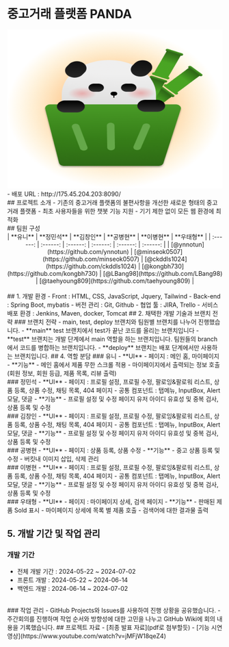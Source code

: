 # 중고거래 플랫폼 PANDA
<img src="/src/main/resources/static/image/panda.png" width="700" height="370">
- 배포 URL : http://175.45.204.203:8090/
<br>
## 프로젝트 소개
- 기존의 중고거래 플랫폼의 불편사항을 개선한 새로운 형태의 중고거래 플랫폼
- 최초 사용자들을 위한 챗봇 기능 지원
- 기기 제한 없이 모든 웹 환경에 최적화
<br>
## 팀원 구성
<div align="center">
| **유니** | **정민석** | **김창인** | **공병현** | **이병현** | **우태형** |
| :------: |  :------: | :------: | :------: | :------: | :------: |
| [@ynnotun](https://github.com/ynnotun) | [@minseok0507](https://github.com/minseok0507) | [@ckddls1024](https://github.com/ckddls1024) | [@kongbh730](https://github.com/kongbh730) | [@LBang98](https://github.com/LBang98) | [@taehyoung809](https://github.com/taehyoung809) |
</div>
<br>
## 1. 개발 환경
- Front : HTML, CSS, JavaScript, Jquery, Tailwind
- Back-end : Spring Boot, mybatis
- 버전 관리 : Git, Github
- 협업 툴 : JIRA, Trello
- 서비스 배포 환경 : Jenkins, Maven, docker, Tomcat
## 2. 채택한 개발 기술과 브랜치 전략
### 브랜치 전략
- main, test, deploy 브랜치와 팀원별 브랜치를 나누어 진행했습니다.
    - **main** test 브랜치에서 test가 끝난 코드를 올리는 브랜치입니다
    - **test** 브랜치는 개발 단계에서 main 역할을 하는 브랜치입니다. 팀원들의 branch에서 코드를 병합하는 브랜치입니다.
    - **deploy** 브랜치는 배포 단계에서만 사용하는 브랜치입니다.
## 4. 역할 분담
### 유니
- **UI**
    - 페이지 : 메인 홈, 마이페이지
- **기능**
    - 메인 홈에서 제품 무한 스크롤 적용
    - 마이페이지에서 출력되는 정보 호출(회원 정보, 회원 등급, 제품 목록, 리뷰 출력)
<br>
### 정민석
- **UI**
    - 페이지 : 프로필 설정, 프로필 수정, 팔로잉&팔로워 리스트, 상품 등록, 상품 수정, 채팅 목록, 404 페이지
    - 공통 컴포넌트 : 탭메뉴, InputBox, Alert 모달, 댓글
- **기능**
    - 프로필 설정 및 수정 페이지 유저 아이디 유효성 및 중복 검사, 상품 등록 및 수정
<br>
### 김창인
- **UI**
    - 페이지 : 프로필 설정, 프로필 수정, 팔로잉&팔로워 리스트, 상품 등록, 상품 수정, 채팅 목록, 404 페이지
    - 공통 컴포넌트 : 탭메뉴, InputBox, Alert 모달, 댓글
- **기능**
    - 프로필 설정 및 수정 페이지 유저 아이디 유효성 및 중복 검사, 상품 등록 및 수정
<br>
### 공병현
- **UI**
    - 페이지 : 상품 등록, 상품 수정
- **기능**
    - 중고 상품 등록 및 수정
    - 버킷내 이미지 삽입, 삭제 관리
<br>
### 이병현
- **UI**
    - 페이지 : 프로필 설정, 프로필 수정, 팔로잉&팔로워 리스트, 상품 등록, 상품 수정, 채팅 목록, 404 페이지
    - 공통 컴포넌트 : 탭메뉴, InputBox, Alert 모달, 댓글
- **기능**
    - 프로필 설정 및 수정 페이지 유저 아이디 유효성 및 중복 검사, 상품 등록 및 수정
<br>
### 우태형
- **UI**
    - 페이지 : 마이페이지 상세, 검색 페이지
- **기능**
    - 판매된 제품 Sold 표시
    - 마이페이지 상세에 목록 별 제품 호출
    - 검색어에 대한 결과물 출력
    
## 5. 개발 기간 및 작업 관리
### 개발 기간
- 전체 개발 기간 : 2024-05-22 ~ 2024-07-02
- 프론트 개발 : 2024-05-22 ~ 2024-06-14
- 백엔드 개발  : 2024-06-14 ~ 2024-07-02
<br>
### 작업 관리
- GitHub Projects와 Issues를 사용하여 진행 상황을 공유했습니다.
- 주간회의를 진행하며 작업 순서와 방향성에 대한 고민을 나누고 GitHub Wiki에 회의 내용을 기록했습니다.
## 프로젝트 자료
- [최종 발표 자료](pdf로 첨부할듯)
- [기능 시연 영상](https://www.youtube.com/watch?v=jMFjW18qeZ4)
